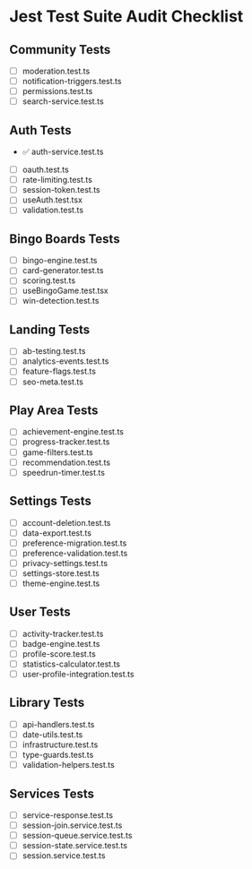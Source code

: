 # Jest Test Suite Audit Checklist

## Community Tests
- [ ] moderation.test.ts
- [ ] notification-triggers.test.ts
- [ ] permissions.test.ts
- [ ] search-service.test.ts

## Auth Tests
- ✅ auth-service.test.ts
- [ ] oauth.test.ts
- [ ] rate-limiting.test.ts
- [ ] session-token.test.ts
- [ ] useAuth.test.tsx
- [ ] validation.test.ts

## Bingo Boards Tests
- [ ] bingo-engine.test.ts
- [ ] card-generator.test.ts
- [ ] scoring.test.ts
- [ ] useBingoGame.test.tsx
- [ ] win-detection.test.ts

## Landing Tests
- [ ] ab-testing.test.ts
- [ ] analytics-events.test.ts
- [ ] feature-flags.test.ts
- [ ] seo-meta.test.ts

## Play Area Tests
- [ ] achievement-engine.test.ts
- [ ] progress-tracker.test.ts
- [ ] game-filters.test.ts
- [ ] recommendation.test.ts
- [ ] speedrun-timer.test.ts

## Settings Tests
- [ ] account-deletion.test.ts
- [ ] data-export.test.ts
- [ ] preference-migration.test.ts
- [ ] preference-validation.test.ts
- [ ] privacy-settings.test.ts
- [ ] settings-store.test.ts
- [ ] theme-engine.test.ts

## User Tests
- [ ] activity-tracker.test.ts
- [ ] badge-engine.test.ts
- [ ] profile-score.test.ts
- [ ] statistics-calculator.test.ts
- [ ] user-profile-integration.test.ts

## Library Tests
- [ ] api-handlers.test.ts
- [ ] date-utils.test.ts
- [ ] infrastructure.test.ts
- [ ] type-guards.test.ts
- [ ] validation-helpers.test.ts

## Services Tests
- [ ] service-response.test.ts
- [ ] session-join.service.test.ts
- [ ] session-queue.service.test.ts
- [ ] session-state.service.test.ts
- [ ] session.service.test.ts
